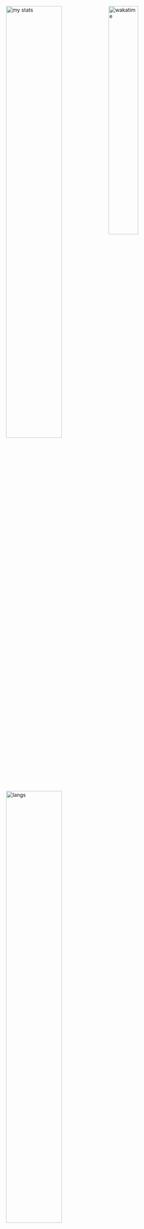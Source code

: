 <img alt="my stats" align="left" width="55%" src="https://github-readme-stats.vercel.app/api?username=UnknownSuperficialNight&show_icons=true&theme=neon&locale=en&hide_border=true"/>
<img alt="wakatime" align="left" width="40%" src="https://github-readme-stats.vercel.app/api/wakatime?username=SuperficialNight&theme=codeSTACKr&bg_color=60,581845,edbb99"/>

<img alt="langs" align="left" width="55%" src="https://github-readme-stats.vercel.app/api/top-langs/?username=UnknownSuperficialNight&show_icons=true&theme=blue_navy&layout=donut&hide_border=true"/>
